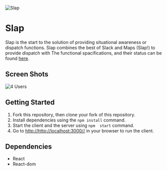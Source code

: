 ![Slap](https://github.com/shawnkgriffin/lighthouse-Slap/blob/master/docs/Titlebar.png)
# Slap

Slap is the start to the solution of providing situational awareness or dispatch functions. Slap combines the best of Slack and Maps (Slap!) to provide dispatch with 
The functional spacifications, and their status can be found [here](https://github.com/shawnkgriffin/slapchat/blob/master/docs/Functional%20Specification.md). 

## Screen Shots
![4 Users](https://github.com/shawnkgriffin/lighthouse-Slap/blob/master/docs/Screenshot.png "Sample Session.")


## Getting Started

1. Fork this repository, then clone your fork of this repository.
2. Install dependencies using the `npm install` command.
3. Start the client and the server using `npm  start` command. 
4. Go to <http://http://localhost:3000//> in your browser to run the client. 

## Dependencies

- React
- React-dom